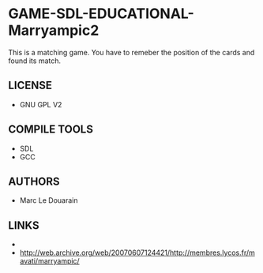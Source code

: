 # GAME-SDL-EDUCATIONAL-Marryampic2
This is a matching game. You have to remeber the position of the cards and found its match. 

## LICENSE
* GNU GPL V2

## COMPILE TOOLS
* SDL
* GCC
 
## AUTHORS
* Marc Le Douarain

## LINKS
* 
* http://web.archive.org/web/20070607124421/http://membres.lycos.fr/mavati/marryampic/
